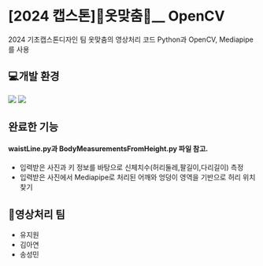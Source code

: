 # [2024 캡스톤]👕옷맞춤👖__ OpenCV
2024 기초캡스톤디자인 팀 옷맞춤의 영상처리 코드
Python과 OpenCV, Mediapipe를 사용

## 💻개발 환경 
<img src="https://img.shields.io/badge/Python-3766AB?style=for-the-badge&logo=Python&logoColor=white"/> <img src="https://img.shields.io/badge/opencv-5C3EE8?style=for-the-badge&logo=opencv&logoColor=white"/>

## 완료한 기능
#### waistLine.py과 BodyMeasurementsFromHeight.py 파일 참고.
- 입력받은 사진과 키 정보를 바탕으로 신체치수(허리둘레,팔길이,다리길이) 측정
- 입력받은 사진에서 Mediapipe로 처리된 어깨와 엉덩이 영역을 기반으로 허리 위치 찾기
## 👫영상처리 팀
- 유지원
- 김아연
- 송성민
